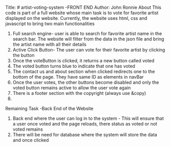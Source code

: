 Title: # artist-voting-system -FRONT END
Author: John Ronnie
About
This code is part of a full website whose main task is to vote for favorite artist displayed on the website. Currently, the website uses html, css and javascript to bring two main functionalities
1. Full search engine- user is able to search for favorite artist name in the search bar. The website will filter from the data in the json file and bring the artist name with all their details
2. Active Click Button- The user can vote for their favorite artist by clicking the button
3. Once the voteButton is clicked, it returns a new button called voted
4. The voted button turns blue to indicate that one has voted
5. The contact us and about section when clicked redirects one to the bottom of the page. They have same ID as elements in navBar
6. Once the user votes, the other buttons become disabled and only the voted button remains active to allow the user vote again
7. There is a footer section with the copyright (always use &copy)
8. 

Remaining Task -Back End of the Website
1. Back end where the user can log in to the system - This will ensure that a user once voted and the page reloads, there status as voted or not voted remains
2. There will be need for database where the system will store the data and once clicked
